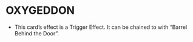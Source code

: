# OXYGEDDON

*   This card’s effect is a Trigger Effect. It can be chained to with “Barrel Behind the Door”.
